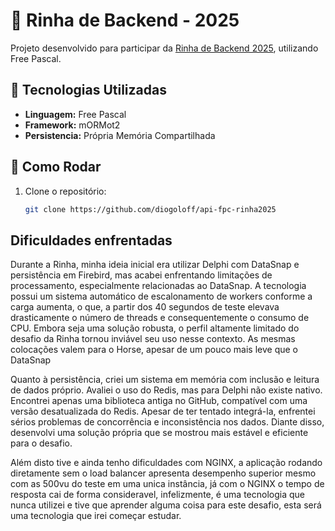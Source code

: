 # 🥊 Rinha de Backend - 2025

Projeto desenvolvido para participar da [Rinha de Backend 2025](https://github.com/zanfranceschi/rinha-de-backend-2025), utilizando Free Pascal.

## 🚀 Tecnologias Utilizadas

- **Linguagem:** Free Pascal  
- **Framework:** mORMot2  
- **Persistencia:** Própria Memória Compartilhada

## 📄 Como Rodar

1. Clone o repositório:
   ```bash
   git clone https://github.com/diogoloff/api-fpc-rinha2025
   ```

## Dificuldades enfrentadas

Durante a Rinha, minha ideia inicial era utilizar Delphi com DataSnap e persistência em Firebird, mas acabei enfrentando limitações de processamento, especialmente relacionadas ao DataSnap. A tecnologia possui um sistema automático de escalonamento de workers conforme a carga aumenta, o que, a partir dos 40 segundos de teste elevava drasticamente o número de threads e consequentemente o consumo de CPU. Embora seja uma solução robusta, o perfil altamente limitado do desafio da Rinha tornou inviável seu uso nesse contexto. As mesmas colocações valem para o Horse, apesar de um pouco mais leve que o DataSnap

Quanto à persistência, criei um sistema em memória com inclusão e leitura de dados próprio. Avaliei o uso do Redis, mas para Delphi não existe nativo. Encontrei apenas uma biblioteca antiga no GitHub, compatível com uma versão desatualizada do Redis. Apesar de ter tentado integrá-la, enfrentei sérios problemas de concorrência e inconsistência nos dados. Diante disso, desenvolvi uma solução própria que se mostrou mais estável e eficiente para o desafio.

Além disto tive e ainda tenho dificuldades com NGINX, a aplicação rodando diretamente sem o load balancer apresenta desempenho superior mesmo com as 500vu do teste em uma unica instância, já com o NGINX o tempo de resposta cai de forma consideravel, infelizmente, é uma tecnologia que nunca utilizei e tive que aprender alguma coisa para este desafio, esta será uma tecnologia que irei começar estudar.
